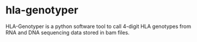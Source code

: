 hla-genotyper
=============

HLA-Genotyper is a python software tool to call 4-digit HLA genotypes from RNA and DNA sequencing data stored in bam files.
